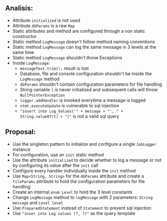 Analisis:
---
* Attribute `initialized` is not used
* Attribute `dbParams` is a raw `Map`
* Static attributes and method are configured through a non static constructor
* Static method `LogMessage` doesn't follow method naming conventions
* Static method `LogMessage` can log the same message in 3 levels at the same time
* Static method `LogMessage` shouldn't throw Exceptions
* Inside `LogMessage`:
    * `messageText.trim();` result is lost
    * Database, file and console configuration shouldn't be inside the `LogMessage` method
    * `dbParams` shouldn't contain configuration parameters for file handling
    * String variable `l` is never initialized and subsequent calls will throw `NullPointerException`
    * `logger.addHandler` is invoked everytime a message is logged
    * `stmt.executeUpdate` is vulnerable to sql injection
    * `"insert into Log_Values('" + message + "', " + String.valueOf(t) + ")"` is not a valid sql query

Proposal:
---
* Use the singleton pattern to initialize and configure a single `JobLogger` instance
* For configuration, use an `init` static method
* Use the attribute `initialized` to decide whether to log a message or not by configuring its value after the `init` call
* Configure every handler individually inside the `init` method
* Use `Map<String, String>` for the `dbParams`  attribute and create a `fileParams` attribute to hold the configuration parameters for file handling
* Create an internal `enum Level` to hold the 3 level constants
* Change `LogMessage` method to `logMessage` with 2 parameters: `String message` and `Level level`
* Use `PreparedStatement` instead of `Statement` to prevent sql injection
* Use `"inser into Log values (?, ?)"` as the query template